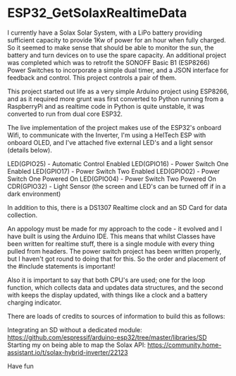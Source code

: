 # ESP32_GetSolaxRealtimeData

I currently have a Solax Solar System, with a LiPo battery providing sufficient capacity to provide 1Kw of power for an hour when fully charged. So it seemed to make sense that should be able to monitor the sun, the battery and turn devices on to use the spare capacity. An additional project was completed which was to retrofit the SONOFF Basic B1 (ESP8266) Power Switches to incorporate a simple dual timer, and a JSON interface for feedback and control. This project controls a pair of them.

This project started out life as a very simple Arduino project using ESP8266, and as it required more grunt was first converted to Python running from a RaspberryPi and as realtime code in Python is quite unstable, it was converted to run from dual core ESP32.

The live implementation of the project makes use of the ESP32's onboard Wifi, to communicate with the Inverter, I'm using a HelTech ESP with onboard OLED, and I've attached five external LED's and a light sensor (details below). 

LED(GPIO25) - Automatic Control Enabled
LED(GPIO16) - Power Switch One Enabled
LED(GPIO17) - Power Switch Two Enabled
LED(GPIO02) - Power Switch One Powered On
LED(GPIO04) - Power Switch Two Powered On
CDR(GPIO32) - Light Sensor (the screen and LED's can be turned off if in a dark environment)

In addition to this, there is a DS1307 Realtime clock and an SD Card for data collection.

An appology must be made for my approach to the code - it evolved and I have built is using the Arduino IDE. This means that whilst Classes have been written for realtime stuff, there is a single module with every thing pulled from headers. The power switch project has been written properly, but I haven't got round to doing that for this. So the order and placement of the #include statements is important!

Also it is important to say that both CPU's are used; one for the loop function, which collects data and updates data structures, and the second with keeps the display updated, with things like a clock and a battery charging indicator.

There are loads of credits to sources of information to build this as follows:

Integrating an SD without a dedicated module: https://github.com/espressif/arduino-esp32/tree/master/libraries/SD
Starting my on being able to map the Solax API: https://community.home-assistant.io/t/solax-hybrid-inverter/22123

Have fun
